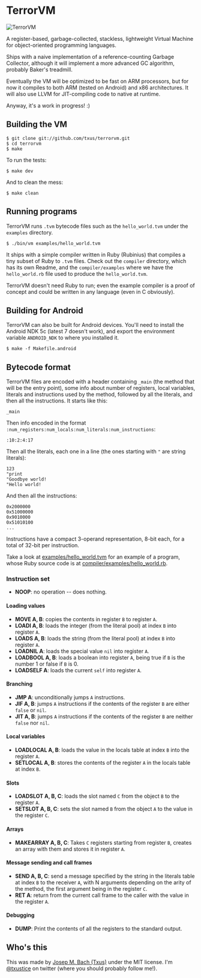 # TerrorVM

![TerrorVM](https://github.com/txus/terrorvm/raw/master/assets/tvm_large.png)

A register-based, garbage-collected, stackless, lightweight Virtual Machine
for object-oriented programming languages.

Ships with a naive implementation of a reference-counting Garbage Collector,
although it will implement a more advanced GC algorithm, probably Baker's
treadmill.

Eventually the VM will be optimized to be fast on ARM processors, but for now
it compiles to both ARM (tested on Android) and x86 architectures. It will also
use LLVM for JIT-compiling code to native at runtime.

Anyway, it's a work in progress! :)

## Building the VM

    $ git clone git://github.com/txus/terrorvm.git
    $ cd terrorvm
    $ make

To run the tests:

    $ make dev

And to clean the mess:

    $ make clean

## Running programs

TerrorVM runs `.tvm` bytecode files such as the `hello_world.tvm` under the
`examples` directory.

    $ ./bin/vm examples/hello_world.tvm

It ships with a simple compiler written in Ruby (Rubinius) that compiles a
tiny subset of Ruby to `.tvm` files. Check out the `compiler` directory, which
has its own Readme, and the `compiler/examples` where we have the
`hello_world.rb` file used to produce the `hello_world.tvm`.

TerrorVM doesn't need Ruby to run; even the example compiler is a proof of
concept and could be written in any language (even in C obviously).

## Building for Android

TerrorVM can also be built for Android devices. You'll need to install
the Android NDK 5c (latest 7 doesn't work), and export the environment variable
`ANDROID_NDK` to where you installed it.

    $ make -f Makefile.android

## Bytecode format

TerrorVM files are encoded with a header containing `_main` (the method
that will be the entry point), some info about number of registers, local
variables, literals and instructions used by the method, followed by all the
literals, and then all the instructions. It starts like this:

    _main

Then info encoded in the format
`:num_registers:num_locals:num_literals:num_instructions`:

    :10:2:4:17

Then all the literals, each one in a line (the ones starting with `"` are
string literals):

    123
    "print
    "Goodbye world!
    "Hello world!

And then all the instructions:

    0x2000000
    0x51000000
    0x9010000
    0x51010100
    ...

Instructions have a compact 3-operand representation, 8-bit each, for a total
of 32-bit per instruction.

Take a look at [examples/hello_world.tvm](https://github.com/txus/terrorvm/blob/master/examples/hello_world.tvm)
for an example of a program, whose Ruby source code is at [compiler/examples/hello_world.rb](https://github.com/txus/terrorvm/blob/master/compiler/examples/hello_world.rb).

### Instruction set

* **NOOP**: no operation -- does nothing.

#### Loading values

* **MOVE A, B**: copies the contents in register `B` to register `A`.
* **LOADI A, B**: loads the integer (from the literal pool) at index `B` into
  register `A`.
* **LOADS A, B**: loads the string (from the literal pool) at index `B` into
  register `A`.
* **LOADNIL A**: loads the special value `nil` into register `A`.
* **LOADBOOL A, B**: loads a boolean into register `A`, being true if `B` is
  the number 1 or false if `B` is 0.
* **LOADSELF A**: loads the current `self` into register `A`.

#### Branching

* **JMP A**: unconditionally jumps `A` instructions.
* **JIF A, B**: jumps `A` instructions if the contents of the register `B` are
  either `false` or `nil`.
* **JIT A, B**: jumps `A` instructions if the contents of the register `B` are
  neither `false` nor `nil`.

#### Local variables

* **LOADLOCAL A, B**: loads the value in the locals table at index `B` into
  the register `A`.
* **SETLOCAL A, B**: stores the contents of the register `A` in the locals
  table at index `B`.

#### Slots

* **LOADSLOT A, B, C**: loads the slot named `C` from the object `B` to the
  register `A`.
* **SETSLOT A, B, C**: sets the slot named `B` from the object `A` to the
  value in the register `C`.

#### Arrays

* **MAKEARRAY A, B, C**: Takes `C` registers starting from register `B`,
  creates an array with them and stores it in register `A`.

#### Message sending and call frames

* **SEND A, B, C**: send a message specified by the string in the literals
  table at index `B` to the receiver `A`, with N arguments depending on the
  arity of the method, the first argument being in the register `C`.
* **RET A**: return from the current call frame to the caller with the value
  in the register `A`.

#### Debugging

* **DUMP**: Print the contents of all the registers to the standard output.

## Who's this

This was made by [Josep M. Bach (Txus)](http://txustice.me) under the MIT
license. I'm [@txustice](http://twitter.com/txustice) on twitter (where you
should probably follow me!).
